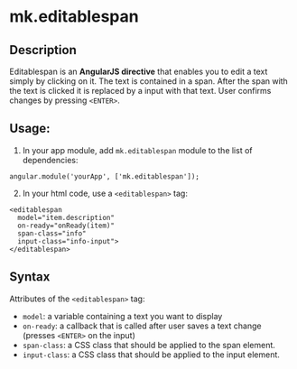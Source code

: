 # mk.editablespan

## Description
Editablespan is an **AngularJS directive** that enables you to edit a text simply by clicking on it. 
The text is contained in a span.
After the span with the text is clicked it is replaced by a input with that text.
User confirms changes by pressing `<ENTER>`. 

## Usage:

1. In your app module, add `mk.editablespan` module to the list of dependencies:

 ```
 angular.module('yourApp', ['mk.editablespan']);
 ```

2. In your html code, use a `<editablespan>` tag:

 ```
 <editablespan 
   model="item.description" 
   on-ready="onReady(item)" 
   span-class="info" 
   input-class="info-input">
 </editablespan>
 ```

## Syntax

Attributes of the `<editablespan>` tag:

 * `model`: a variable containing a text you want to display
 * `on-ready`: a callback that is called after user saves a text change (presses `<ENTER>` on the input)
 * `span-class`: a CSS class that should be applied to the span element.
 * `input-class`: a CSS class that should be applied to the input element.
